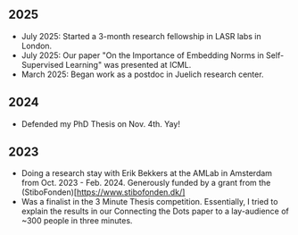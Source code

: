 ## 2025
- July 2025: Started a 3-month research fellowship in LASR labs in London.
- July 2025: Our paper "On the Importance of Embedding Norms in Self-Supervised Learning" was presented at ICML.
- March 2025: Began work as a postdoc in Juelich research center.

## 2024

- Defended my PhD Thesis on Nov. 4th. Yay!

## 2023

- Doing a research stay with Erik Bekkers at the AMLab in Amsterdam from Oct. 2023 - Feb. 2024. Generously funded by a grant from the
  (StiboFonden)[https://www.stibofonden.dk/]
- Was a finalist in the 3 Minute Thesis competition. Essentially, I tried to explain the results in our Connecting the Dots paper to a lay-audience of ~300
  people in three minutes.

